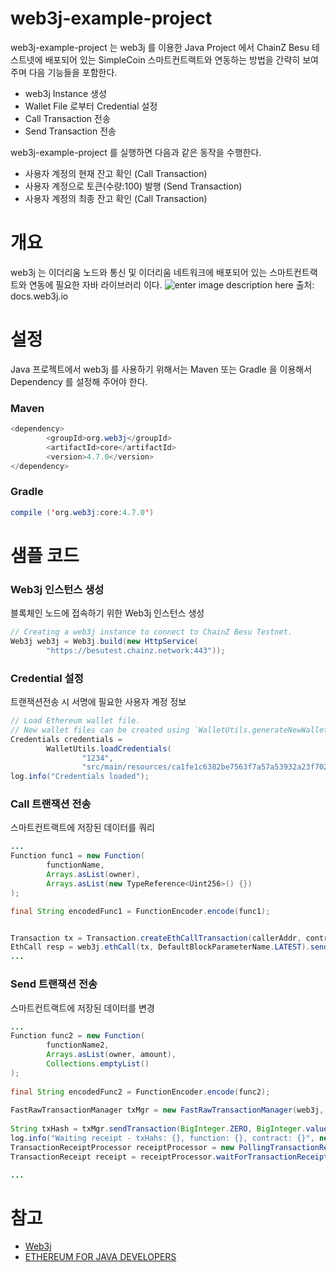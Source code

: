 # web3j-example-project
web3j-example-project 는 web3j 를 이용한 Java Project 에서 ChainZ Besu 테스트넷에 배포되어 있는 SimpleCoin 스마트컨트랙트와 연동하는 방법을 간략히 보여주며 다음 기능들을 포함한다.
- web3j Instance 생성
- Wallet File 로부터 Credential 설정
- Call Transaction 전송
- Send Transaction 전송

web3j-example-project 를 실행하면 다음과 같은 동작을 수행한다.
- 사용자 계정의 현재 잔고 확인 (Call Transaction)
- 사용자 계정으로 토큰(수량:100) 발행 (Send Transaction)
- 사용자 계정의 최종 잔고 확인 (Call Transaction)

# 개요

web3j 는 이더리움 노드와 통신 및 이더리움 네트워크에 배포되어 있는 스마트컨트랙트와 연동에 필요한 자바 라이브러리 이다.
![enter image description here](http://docs.web3j.io/img/web3j_network.png)
출처: docs.web3j.io

# 설정

Java 프로젝트에서 web3j 를 사용하기 위해서는 Maven 또는 Gradle 을 이용해서 Dependency 를 설정해 주어야 한다.

### Maven
``` Java
<dependency>
        <groupId>org.web3j</groupId>
        <artifactId>core</artifactId>
        <version>4.7.0</version>
</dependency>
```
### Gradle
``` Java
compile ('org.web3j:core:4.7.0')
```
# 샘플 코드

### Web3j 인스턴스 생성

블록체인 노드에 접속하기 위한 Web3j 인스턴스 생성
``` Java
// Creating a web3j instance to connect to ChainZ Besu Testnet.
Web3j web3j = Web3j.build(new HttpService(
        "https://besutest.chainz.network:443"));
```
### Credential 설정

트랜잭션전송 시 서명에 필요한 사용자 계정 정보
``` Java
// Load Ethereum wallet file.
// New wallet files can be created using `WalletUtils.generateNewWalletFile()`.
Credentials credentials =
        WalletUtils.loadCredentials(
                "1234",
                "src/main/resources/ca1fe1c6382be7563f7a57a53932a23f702a43a5.json");
log.info("Credentials loaded");
```
### Call 트랜잭션 전송

스마트컨트랙트에 저장된 데이터를 쿼리
``` Java
...
Function func1 = new Function(
        functionName,
        Arrays.asList(owner),
        Arrays.asList(new TypeReference<Uint256>() {})
);

final String encodedFunc1 = FunctionEncoder.encode(func1);


Transaction tx = Transaction.createEthCallTransaction(callerAddr, contractAddr, encodedFunc1);
EthCall resp = web3j.ethCall(tx, DefaultBlockParameterName.LATEST).sendAsync().get();
...
```
### Send 트랜잭션 전송

스마트컨트랙트에 저장된 데이터를 변경
``` Java
...
Function func2 = new Function(  
        functionName2,  
        Arrays.asList(owner, amount),  
        Collections.emptyList()  
);  
  
final String encodedFunc2 = FunctionEncoder.encode(func2);  
  
FastRawTransactionManager txMgr = new FastRawTransactionManager(web3j, credentials);  
  
String txHash = txMgr.sendTransaction(BigInteger.ZERO, BigInteger.valueOf(10_000_000), contractAddr, encodedFunc2, BigInteger.ZERO).getTransactionHash();  
log.info("Waiting receipt - txHahs: {}, function: {}, contract: {}", new Object[]{txHash, functionName2, contractAddr});  
TransactionReceiptProcessor receiptProcessor = new PollingTransactionReceiptProcessor(web3j, 100, 1000);  
TransactionReceipt receipt = receiptProcessor.waitForTransactionReceipt(txHash);  

...
```
# 참고

-   [](http://docs.web3j.io/)[Web3j](http://docs.web3j.io/)﻿﻿
-   [](http://docs.web3j.io/)[ETHEREUM FOR JAVA DEVELOPERS](https://ethereum.org/java/#getting-started-with-smart-contracts-and-solidity)
